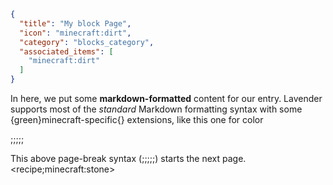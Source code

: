 ```json
{
  "title": "My block Page",
  "icon": "minecraft:dirt",
  "category": "blocks_category",
  "associated_items": [
    "minecraft:dirt"
  ]
}
```

In here, we put some **markdown-formatted** content for our entry. Lavender
supports most of the *standard* Markdown formatting syntax with some
{green}minecraft-specific{} extensions, like this one for color

;;;;;

This above page-break syntax (;;;;;) starts the next page.
<recipe;minecraft:stone>